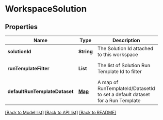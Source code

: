 # WorkspaceSolution
## Properties

| Name | Type | Description | Notes |
|------------ | ------------- | ------------- | -------------|
| **solutionId** | **String** | The Solution Id attached to this workspace | [default to null] |
| **runTemplateFilter** | **List** | The list of Solution Run Template Id to filter | [optional] [default to null] |
| **defaultRunTemplateDataset** | [**Map**](AnyType.md) | A map of RunTemplateId/DatasetId to set a default dataset for a Run Template | [optional] [default to null] |

[[Back to Model list]](../README.md#documentation-for-models) [[Back to API list]](../README.md#documentation-for-api-endpoints) [[Back to README]](../README.md)

